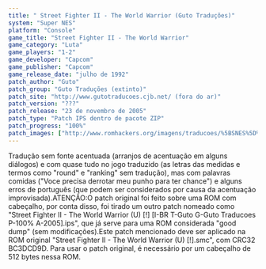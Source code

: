 ```yaml
---
title: " Street Fighter II - The World Warrior (Guto Traduções)"
system: "Super NES"
platform: "Console"
game_title: "Street Fighter II - The World Warrior"
game_category: "Luta"
game_players: "1-2"
game_developer: "Capcom"
game_publisher: "Capcom"
game_release_date: "julho de 1992"
patch_author: "Guto"
patch_group: "Guto Traduções (extinto)"
patch_site: "http://www.gutotraducoes.cjb.net/ (fora do ar)"
patch_version: "???"
patch_release: "23 de novembro de 2005"
patch_type: "Patch IPS dentro de pacote ZIP"
patch_progress: "100%"
patch_images: ["http://www.romhackers.org/imagens/traducoes/%5BSNES%5D%20Street%20Fighter%20II%20-%20The%20World%20Warrior%20-%20Guto%20Traducoes%20-%201.png","http://www.romhackers.org/imagens/traducoes/%5BSNES%5D%20Street%20Fighter%20II%20-%20The%20World%20Warrior%20-%20Guto%20Traducoes%20-%202.png","http://www.romhackers.org/imagens/traducoes/%5BSNES%5D%20Street%20Fighter%20II%20-%20The%20World%20Warrior%20-%20Guto%20Traducoes%20-%203.png"]
---
```

Tradução sem fonte acentuada (arranjos de acentuação em alguns diálogos) e com quase tudo no jogo traduzido (as letras das medidas e termos como "round" e "ranking" sem tradução), mas com palavras comidas ("Voce precisa derrotar meu punho para ter chance") e alguns erros de português (que podem ser considerados por causa da acentuação improvisada).ATENÇÃO:O patch original foi feito sobre uma ROM com cabeçalho, por conta disso, foi tirado um outro patch nomeado como "Street Fighter II - The World Warrior (U) [!] [I-BR T-Guto G-Guto Traducoes P-100% A-2005].ips", que já serve para uma ROM considerada "good dump" (sem modificações).Este patch mencionado deve ser aplicado na ROM original "Street Fighter II - The World Warrior (U) [!].smc", com CRC32 BC3DCD9D. Para usar o patch original, é necessário por um cabeçalho de 512 bytes nessa ROM.